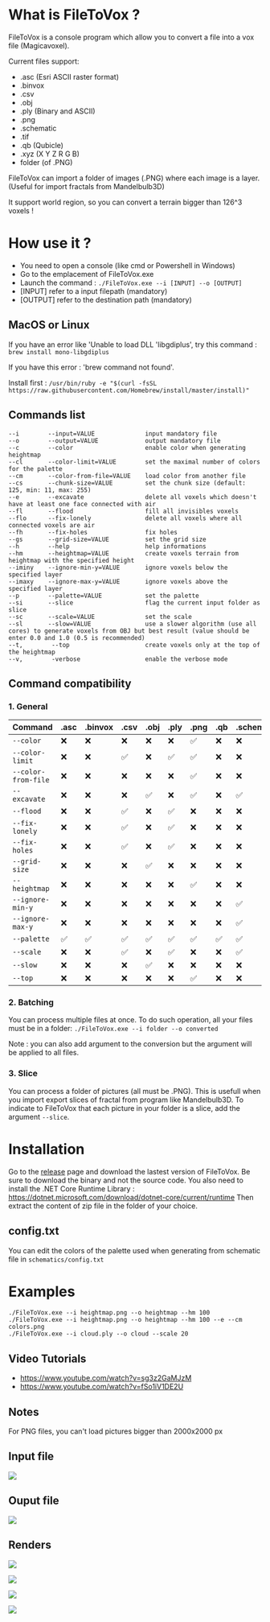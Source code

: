 # What is FileToVox ? 

FileToVox is a console program which allow you to convert a file into a vox file (Magicavoxel).

Current files support: 
- .asc (Esri ASCII raster format)
- .binvox
- .csv
- .obj
- .ply (Binary and ASCII)
- .png
- .schematic
- .tif
- .qb (Qubicle)
- .xyz (X Y Z R G B)
- folder (of .PNG)

FileToVox can import a folder of images (.PNG) where each image is a layer. (Useful for import fractals from Mandelbulb3D) 

It support world region, so you can convert a terrain bigger than 126^3 voxels ! 


# How use it ? 

- You need to open a console (like cmd or Powershell in Windows)
- Go to the emplacement of FileToVox.exe
- Launch the command : `./FileToVox.exe --i [INPUT] --o [OUTPUT]`
- [INPUT] refer to a input filepath (mandatory)
- [OUTPUT] refer to the destination path (mandatory)

## MacOS or Linux

If you have an error like 'Unable to load DLL 'libgdiplus', try this command : `brew install mono-libgdiplus`

If you have this error : 'brew command not found'.

Install first : `/usr/bin/ruby -e "$(curl -fsSL https://raw.githubusercontent.com/Homebrew/install/master/install)"`

## Commands list

```
--i        --input=VALUE              input mandatory file
--o        --output=VALUE             output mandatory file
--c        --color                    enable color when generating heightmap
--cl       --color-limit=VALUE        set the maximal number of colors for the palette
--cm       --color-from-file=VALUE    load color from another file
--cs       --chunk-size=VALUE         set the chunk size (default: 125, min: 11, max: 255)
--e        --excavate                 delete all voxels which doesn't have at least one face connected with air
--fl       --flood                    fill all invisibles voxels
--flo      --fix-lonely               delete all voxels where all connected voxels are air
--fh       --fix-holes                fix holes
--gs       --grid-size=VALUE          set the grid size
--h        --help                     help informations
--hm       --heightmap=VALUE          create voxels terrain from heightmap with the specified height
--iminy    --ignore-min-y=VALUE       ignore voxels below the specified layer
--imaxy    --ignore-max-y=VALUE       ignore voxels above the specified layer
--p        --palette=VALUE            set the palette
--si       --slice                    flag the current input folder as slice
--sc       --scale=VALUE              set the scale
--sl       --slow=VALUE               use a slower algorithm (use all cores) to generate voxels from OBJ but best result (value should be enter 0.0 and 1.0 (0.5 is recommended)
--t,        --top                     create voxels only at the top of the heightmap
--v,        -verbose                  enable the verbose mode
 ```

## Command compatibility 

### 1. General

| Command | .asc | .binvox | .csv | .obj | .ply | .png | .qb | .schematic | .tif | .xyz |
| --- | --- | --- | --- | --- | --- | --- | --- | --- | --- | --- | 
| `--color`           | ❌ | ❌ | ❌ | ❌ | ❌ | ✅ | ❌ | ❌ | ✅ | ❌ |
| `--color-limit`     | ❌ | ❌ | ✅ | ❌ | ✅ | ✅ | ❌ | ❌ | ✅ | ✅ |
| `--color-from-file` | ❌ | ❌ | ❌ | ❌ | ❌ | ✅ | ❌ | ❌ | ✅ | ❌ |
| `--excavate`        | ❌ | ❌ | ❌ | ✅ | ❌ | ✅ | ❌ | ✅ | ✅ | ❌ |
| `--flood`           | ❌ | ❌ | ✅ | ❌ | ✅ | ❌ | ❌ | ❌ | ❌ | ✅ |
| `--fix-lonely`      | ❌ | ❌ | ✅ | ❌ | ✅ | ❌ | ❌ | ❌ | ❌ | ✅ |
| `--fix-holes`       | ❌ | ❌ | ✅ | ❌ | ✅ | ❌ | ❌ | ❌ | ❌ | ✅ |
| `--grid-size`       | ❌ | ❌ | ❌ | ✅ | ❌ | ❌ | ❌ | ❌ | ❌ | ❌ |
| `--heightmap`       | ❌ | ❌ | ❌ | ❌ | ❌ | ✅ | ❌ | ❌ | ✅ | ❌ |
| `--ignore-min-y`    | ❌ | ❌ | ❌ | ❌ | ❌ | ❌ | ❌ | ✅ | ❌ | ❌ |
| `--ignore-max-y`    | ❌ | ❌ | ❌ | ❌ | ❌ | ❌ | ❌ | ✅ | ❌ | ❌ |
| `--palette`         | ✅ | ✅ | ✅ | ✅ | ✅ | ✅ | ✅ | ✅ | ✅ | ✅ |
| `--scale`           | ❌ | ❌ | ✅ | ❌ | ✅ | ❌ | ❌ | ✅ | ❌ | ✅ |
| `--slow`            | ❌ | ❌ | ❌ | ✅ | ❌ | ❌ | ❌ | ❌ | ❌ | ❌ |
| `--top`             | ❌ | ❌ | ❌ | ❌ | ❌ | ✅ | ❌ | ❌ | ✅ | ❌ |

### 2. Batching

You can process multiple files at once. To do such operation, all your files must be in a folder: `./FileToVox.exe --i folder --o converted`

Note : you can also add argument to the conversion but the argument will be applied to all files.

### 3. Slice

You can process a folder of pictures (all must be .PNG). This is usefull when you import export slices of fractal from program like Mandelbulb3D. To indicate to FileToVox that each picture in your folder is a slice, add the argument `--slice`. 


# Installation 
 
Go to the [release](https://github.com/Zarbuz/SchematicToVox/releases) page and download the lastest version of FileToVox. Be sure to download the binary and not the source code. 
You also need to install the .NET Core Runtime Library : https://dotnet.microsoft.com/download/dotnet-core/current/runtime
Then extract the content of zip file in the folder of your choice.

## config.txt

You can edit the colors of the palette used when generating from schematic file in `schematics/config.txt`

# Examples

```
./FileToVox.exe --i heightmap.png --o heightmap --hm 100
./FileToVox.exe --i heightmap.png --o heightmap --hm 100 --e --cm colors.png
./FileToVox.exe --i cloud.ply --o cloud --scale 20
```

## Video Tutorials

- https://www.youtube.com/watch?v=sg3z2GaMJzM
- https://www.youtube.com/watch?v=fSo1iV1DE2U

## Notes

For PNG files, you can't load pictures bigger than 2000x2000 px

## Input file
![](img/heightmap.png)

## Ouput file
![](img/output.jpg)

## Renders
![](img/render.png)


![](img/EKGGrQaX0AAxg56.jfif)

![](img/EM3eWX2WoAABN5C.jfif)

![](img/EM9l60HW4AAa2ik.jfif)

